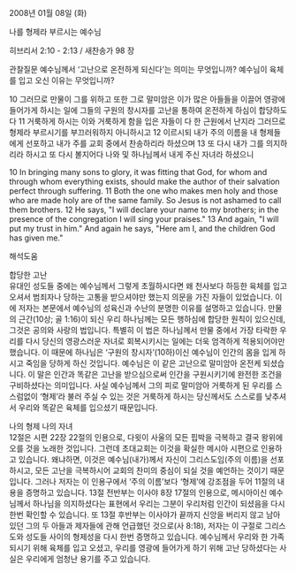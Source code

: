 2008년 01월 08일 (화)

나를 형제라 부르시는 예수님



히브리서 2:10 - 2:13 / 새찬송가 98 장


관찰질문
예수님께서 ‘고난으로 온전하게 되신다’는 의미는 무엇입니까?
예수님이 육체를 입고 오신 이유는 무엇입니까?

10 그러므로 만물이 그를 위하고 또한 그로 말미암은 이가 많은 아들들을 이끌어 영광에 들어가게 하시는 일에 그들의 구원의 창시자를 고난을 통하여 온전하게 하심이 합당하도다  11 거룩하게 하시는 이와 거룩하게 함을 입은 자들이 다 한 근원에서 난지라 그러므로 형제라 부르시기를 부끄러워하지 아니하시고 12 이르시되 내가 주의 이름을 내 형제들에게 선포하고 내가 주를 교회 중에서 찬송하리라 하셨으며 13 또 다시 내가 그를 의지하리라 하시고 또 다시 볼지어다 나와 및 하나님께서 내게 주신 자녀라 하셨으니  

10 In bringing many sons to glory, it was fitting that God, for whom and through whom everything exists, should make the author of their salvation perfect through suffering. 11 Both the one who makes men holy and those who are made holy are of the same family. So Jesus is not ashamed to call them brothers. 12 He says, "I will declare your name to my brothers; in the presence of the congregation I will sing your praises." 13 And again, "I will put my trust in him." And again he says, "Here am I, and the children God has given me."

해석도움





합당한 고난  
유대인 성도들 중에는 예수님께서 그렇게 초월하시다면 왜 천사보다 하등한 육체를 입고 오셔서 범죄자나 당하는 고통을 받으셔야만 했는지 의문을 가진 자들이 있었습니다. 이에 저자는 본문에서 예수님의 성육신과 수난의 분명한 이유를 설명하고 있습니다. 만물의 근간(10상; 골 1:16)이 되신 우리 하나님께는 모든 행하심에 합당한 원칙이 있으신데, 그것은 공의와 사랑의 법입니다. 특별히 이 법은 하나님께서 만물 중에서 가장 타락한 우리를 다시 당신의 영광스러운 자녀로 회복시키시는 일에는 더욱 엄격하게 적용되어야만 했습니다. 이 때문에 하나님은 ‘구원의 창시자’(10하)이신 예수님이 인간의 몸을 입게 하시고 죽임을 당하게 하신 것입니다. 예수님은 이 같은 고난으로 말미암아 온전케 되셨습니다. 이 말은 인간과 똑같은 고난을 받으심으로써 인간을 구원시키기에 완전한 조건을 구비하셨다는 의미입니다. 사실 예수님께서 그의 피로 말미암아 거룩하게 된 우리를 스스럼없이 ‘형제’라 불러 주실 수 있는 것은 거룩하게 하시는 당신께서도 스스로를 낮추셔서 우리와 똑같은 육체를 입으셨기 때문입니다.     

나의 형제 나의 자녀  
12절은 시편 22장 22절의 인용으로, 다윗이 사울의 모든 핍박을 극복하고 결국 왕위에 오를 것을 노래한 것입니다. 그런데 초대교회는 이것을 확실한 메시아 시편으로 인용하고 있습니다. 왜냐하면, 이것은 예수님(내가)께서 자신이 그리스도임(주의 이름)을 선포하시고, 모든 고난을 극복하시어 교회의 찬미의 중심이 되실 것을 예언하는 것이기 때문입니다. 그러나 저자는 이 인용구에서 ‘주의 이름’보다 ‘형제’에 강조점을 두어 11절의 내용을 증명하고 있습니다. 13절 전반부는 이사야 8장 17절의 인용으로, 메시아이신 예수님께서 하나님을 의지하셨다는 표현에서 우리는 그분이 우리처럼 인간이 되셨음을 다시 한번 확인할 수 있습니다. 또 13절 후반부는 이사야가 끝까지 신앙을 버리지 않고 남아 있던 그의 두 아들과 제자들에 관해 언급했던 것으로(사 8:18), 저자는 이 구절로 그리스도와 성도들 사이의 형제성을 다시 한번 증명하고 있습니다. 예수님께서 우리와 한 가족 되시기 위해 육체를 입고 오셨고, 우리를 영광에 들어가게 하기 위해 고난 당하셨다는 사실은 우리에게 엄청난 용기를 주고 있습니다.